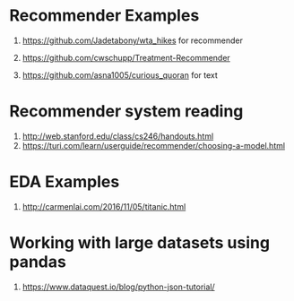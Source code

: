 # Recommender Examples 

  1. https://github.com/Jadetabony/wta_hikes for recommender 
  
  2. https://github.com/cwschupp/Treatment-Recommender
  3. https://github.com/asna1005/curious_quoran  for text 

# Recommender system reading 
  1. http://web.stanford.edu/class/cs246/handouts.html
  2. https://turi.com/learn/userguide/recommender/choosing-a-model.html
  
# EDA Examples

  1. http://carmenlai.com/2016/11/05/titanic.html
  
# Working with large datasets using pandas 
  
  1. https://www.dataquest.io/blog/python-json-tutorial/
